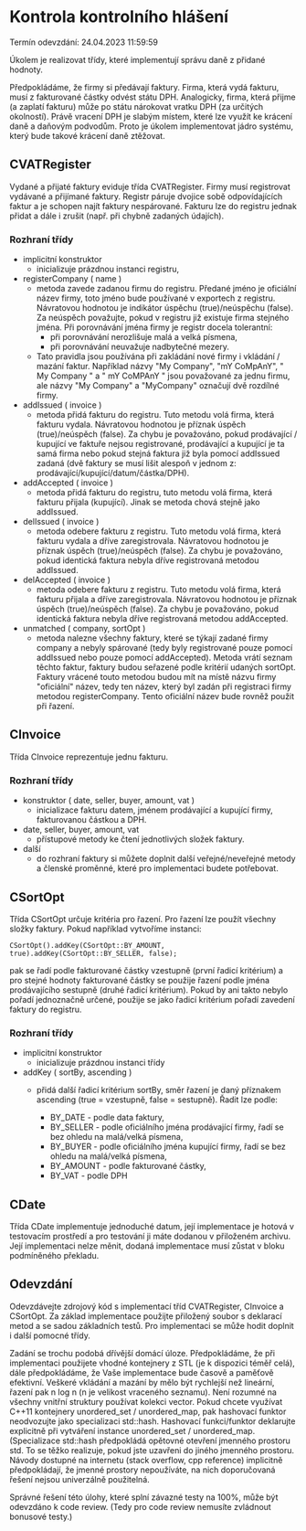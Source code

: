 # Kontrola kontrolního hlášení
Termín odevzdání: 	24.04.2023 11:59:59

Úkolem je realizovat třídy, které implementují správu daně z přidané hodnoty.

Předpokládáme, že firmy si předávají faktury. Firma, která vydá fakturu, musí z fakturované částky odvést státu DPH. Analogicky, firma, která přijme (a zaplatí fakturu) může po státu nárokovat vratku DPH (za určitých okolností). Právě vracení DPH je slabým místem, které lze využít ke krácení daně a daňovým podvodům. Proto je úkolem implementovat jádro systému, který bude takové krácení daně ztěžovat.

## CVATRegister

Vydané a přijaté faktury eviduje třída CVATRegister. Firmy musí registrovat vydávané a přijímané faktury. Registr páruje dvojice sobě odpovídajících faktur a je schopen najít faktury nespárované. Fakturu lze do registru jednak přidat a dále i zrušit (např. při chybně zadaných údajích). 

### Rozhraní třídy
- implicitní konstruktor
    - inicializuje prázdnou instanci registru,
- registerCompany ( name )
    - metoda zavede zadanou firmu do registru. Předané jméno je oficiální název firmy, toto jméno bude používané v exportech z registru. Návratovou hodnotou je indikátor úspěchu (true)/neúspěchu (false). Za neúspěch považujte, pokud v registru již existuje firma stejného jména. Při porovnávání jména firmy je registr docela tolerantní:
        - při porovnávání nerozlišuje malá a velká písmena,
        - při porovnávání neuvažuje nadbytečné mezery.
	- Tato pravidla jsou používána při zakládání nové firmy i vkládání / mazání faktur. Například názvy "My Company", "mY CoMpAnY", " My Company " a " mY CoMPAnY " jsou považované za jednu firmu, ale názvy "My Company" a "MyCompany" označují dvě rozdílné firmy.
- addIssued ( invoice )
    - metoda přidá fakturu do registru. Tuto metodu volá firma, která fakturu vydala. Návratovou hodnotou je příznak úspěch (true)/neúspěch (false). Za chybu je považováno, pokud prodávající / kupující ve faktuře nejsou registrované, prodávající a kupující je ta samá firma nebo pokud stejná faktura již byla pomocí addIssued zadaná (dvě faktury se musí lišit alespoň v jednom z: prodávající/kupující/datum/částka/DPH).
- addAccepted ( invoice )
    - metoda přidá fakturu do registru, tuto metodu volá firma, která fakturu přijala (kupující). Jinak se metoda chová stejně jako addIssued.
- delIssued ( invoice )
    - metoda odebere fakturu z registru. Tuto metodu volá firma, která fakturu vydala a dříve zaregistrovala. Návratovou hodnotou je příznak úspěch (true)/neúspěch (false). Za chybu je považováno, pokud identická faktura nebyla dříve registrovaná metodou addIssued.
- delAccepted ( invoice )
    - metoda odebere fakturu z registru. Tuto metodu volá firma, která fakturu přijala a dříve zaregistrovala. Návratovou hodnotou je příznak úspěch (true)/neúspěch (false). Za chybu je považováno, pokud identická faktura nebyla dříve registrovaná metodou addAccepted.
- unmatched ( company, sortOpt )
    - metoda nalezne všechny faktury, které se týkají zadané firmy company a nebyly spárované (tedy byly registrované pouze pomocí addIssued nebo pouze pomocí addAccepted). Metoda vrátí seznam těchto faktur, faktury budou seřazené podle kritérií udaných sortOpt. Faktury vrácené touto metodou budou mít na místě názvu firmy "oficiální" název, tedy ten název, který byl zadán při registraci firmy metodou registerCompany. Tento oficiální název bude rovněž použit při řazení.

## CInvoice
Třída CInvoice reprezentuje jednu fakturu.

### Rozhraní třídy
- konstruktor ( date, seller, buyer, amount, vat )
    - inicializace fakturu datem, jménem prodávající a kupující firmy, fakturovanou částkou a DPH.
- date, seller, buyer, amount, vat
    - přístupové metody ke čtení jednotlivých složek faktury.
- další
    - do rozhraní faktury si můžete doplnit další veřejné/neveřejné metody a členské proměnné, které pro implementaci budete potřebovat.

## CSortOpt

Třída CSortOpt určuje kritéria pro řazení. Pro řazení lze použít všechny složky faktury. Pokud například vytvoříme instanci:

	CSortOpt().addKey(CSortOpt::BY_AMOUNT, true).addKey(CSortOpt::BY_SELLER, false);

pak se řadí podle fakturované částky vzestupně (první řadicí kritérium) a pro stejné hodnoty fakturované částky se použije řazení podle jména prodávajícího sestupně (druhé řadicí kritérium). Pokud by ani takto nebylo pořadí jednoznačně určené, použije se jako řadicí kritérium pořadí zavedení faktury do registru.

### Rozhraní třídy

- implicitní konstruktor
    - inicializuje prázdnou instanci třídy
- addKey ( sortBy, ascending )
    - přidá další řadicí kritérium sortBy, směr řazení je daný příznakem ascending (true = vzestupně, false = sestupně). Řadit lze podle:

        - BY_DATE - podle data faktury,
        - BY_SELLER - podle oficiálního jména prodávající firmy, řadí se bez ohledu na malá/velká písmena,
        - BY_BUYER - podle oficiálního jména kupující firmy, řadí se bez ohledu na malá/velká písmena,
        - BY_AMOUNT - podle fakturované částky,
        - BY_VAT - podle DPH

## CDate

Třída CDate implementuje jednoduché datum, její implementace je hotová v testovacím prostředí a pro testování ji máte dodanou v přiloženém archivu. Její implementaci nelze měnit, dodaná implementace musí zůstat v bloku podmíněného překladu.

## Odevzdání

Odevzdávejte zdrojový kód s implementací tříd CVATRegister, CInvoice a CSortOpt. Za základ implementace použijte přiložený soubor s deklarací metod a se sadou základních testů. Pro implementaci se může hodit doplnit i další pomocné třídy.

Zadání se trochu podobá dřívější domácí úloze. Předpokládáme, že při implementaci použijete vhodné kontejnery z STL (je k dispozici téměř celá), dále předpokládáme, že Vaše implementace bude časově a paměťově efektivní. Veškeré vkládání a mazání by mělo být rychlejší než lineární, řazení pak n log n (n je velikost vraceného seznamu). Není rozumné na všechny vnitřní struktury používat kolekci vector. Pokud chcete využívat C++11 kontejnery unordered_set / unordered_map, pak hashovací funktor neodvozujte jako specializaci std::hash. Hashovací funkci/funktor deklarujte explicitně při vytváření instance unordered_set / unordered_map. (Specializace std::hash předpokládá opětovné otevření jmenného prostoru std. To se těžko realizuje, pokud jste uzavřeni do jiného jmenného prostoru. Návody dostupné na internetu (stack overflow, cpp reference) implicitně předpokládají, že jmenné prostory nepoužíváte, na nich doporučovaná řešení nejsou univerzálně použitelná.

Správné řešení této úlohy, které splní závazné testy na 100%, může být odevzdáno k code review. (Tedy pro code review nemusíte zvládnout bonusové testy.)